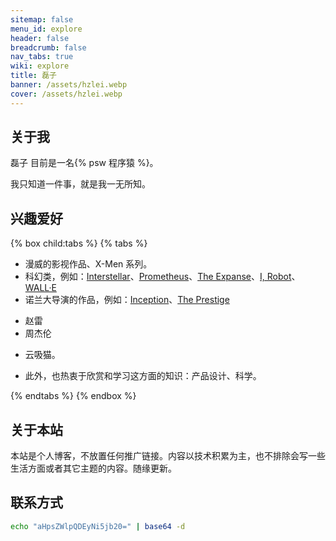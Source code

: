 ```yaml
---
sitemap: false
menu_id: explore
header: false
breadcrumb: false
nav_tabs: true
wiki: explore
title: 磊子
banner: /assets/hzlei.webp
cover: /assets/hzlei.webp
---
```



## 关于我

磊子 目前是一名{% psw 程序猿 %}。

我只知道一件事，就是我一无所知。

## 兴趣爱好

{% box child:tabs %}
{% tabs %}

<!-- tab  影视 -->

- 漫威的影视作品、X-Men 系列。
- 科幻类，例如：[Interstellar](https://movie.douban.com/subject/1889243/)、[Prometheus](https://movie.douban.com/subject/3771562/)、[The Expanse](https://movie.douban.com/subject/25926851/)、[I, Robot](https://movie.douban.com/subject/1308843/)、[WALL·E](https://movie.douban.com/subject/2131459/)
- 诺兰大导演的作品，例如：[Inception](https://movie.douban.com/subject/3541415/)、[The Prestige](https://movie.douban.com/subject/1780330/)


<!-- tab 音乐 -->

- 赵雷
- 周杰伦


<!-- tab 其他 -->

- 云吸猫。

- 此外，也热衷于欣赏和学习这方面的知识：产品设计、科学。


{% endtabs %}
{% endbox %}

## 关于本站

本站是个人博客，不放置任何推广链接。内容以技术积累为主，也不排除会写一些生活方面或者其它主题的内容。随缘更新。

## 联系方式

```sh
echo "aHpsZWlpQDEyNi5jb20=" | base64 -d
```
